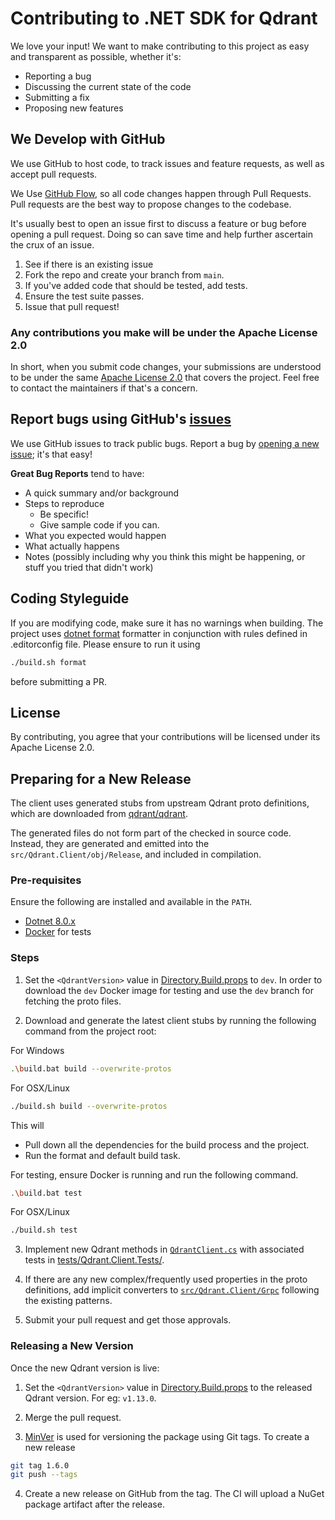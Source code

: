 # Contributing to .NET SDK for Qdrant

We love your input! We want to make contributing to this project as easy and transparent as possible, whether it's:

- Reporting a bug
- Discussing the current state of the code
- Submitting a fix
- Proposing new features

## We Develop with GitHub

We use GitHub to host code, to track issues and feature requests, as well as accept pull requests.

We Use [GitHub Flow](https://docs.github.com/en/get-started/quickstart/github-flow), so all code changes
happen through Pull Requests. Pull requests are the best way to propose changes to the codebase.

It's usually best to open an issue first to discuss a feature or bug before opening a pull request.
Doing so can save time and help further ascertain the crux of an issue.

1. See if there is an existing issue
2. Fork the repo and create your branch from `main`.
3. If you've added code that should be tested, add tests.
4. Ensure the test suite passes.
5. Issue that pull request!

### Any contributions you make will be under the Apache License 2.0

In short, when you submit code changes, your submissions are understood to be under the
same [Apache License 2.0](https://choosealicense.com/licenses/apache-2.0/) that covers the project.
Feel free to contact the maintainers if that's a concern.

## Report bugs using GitHub's [issues](https://github.com/qdrant/qdrant-dotnet/issues)

We use GitHub issues to track public bugs. Report a bug by
[opening a new issue](https://github.com/qdrant/qdrant-dotnet/issues/new); it's that easy!

**Great Bug Reports** tend to have:

- A quick summary and/or background
- Steps to reproduce
  - Be specific!
  - Give sample code if you can.
- What you expected would happen
- What actually happens
- Notes (possibly including why you think this might be happening, or stuff you tried that didn't work)

## Coding Styleguide

If you are modifying code, make sure it has no warnings when building.
The project uses [dotnet format](https://learn.microsoft.com/en-us/dotnet/core/tools/dotnet-format) formatter in
conjunction with rules defined in .editorconfig file. Please ensure to run it using

```bash
./build.sh format
```

before submitting a PR.

## License

By contributing, you agree that your contributions will be licensed under its Apache License 2.0.

## Preparing for a New Release

The client uses generated stubs from upstream Qdrant proto definitions, which are downloaded from [qdrant/qdrant](https://github.com/qdrant/qdrant/tree/master/lib/api/src/grpc/proto).

The generated files do not form part of the checked in source code. Instead, they are generated
and emitted into the `src/Qdrant.Client/obj/Release`, and included in compilation.

### Pre-requisites

Ensure the following are installed and available in the `PATH`.

- [Dotnet 8.0.x](https://dotnet.microsoft.com/download/dotnet/8.0)
- [Docker](https://docs.docker.com/engine/install/) for tests

### Steps

1. Set the `<QdrantVersion>` value in [Directory.Build.props](https://github.com/qdrant/qdrant-dotnet/blob/main/Directory.Build.props) to `dev`. In order to download the `dev` Docker image for testing and use the `dev` branch for fetching the proto files.

2. Download and generate the latest client stubs by running the following command from the project root:

For Windows

```bash
.\build.bat build --overwrite-protos
```

For OSX/Linux

```bash
./build.sh build --overwrite-protos
```

This will

- Pull down all the dependencies for the build process and the project.
- Run the format and default build task.

For testing, ensure Docker is running and run the following command.

```bash
.\build.bat test
```

For OSX/Linux

```bash
./build.sh test
```

3. Implement new Qdrant methods in [`QdrantClient.cs`](https://github.com/qdrant/qdrant-dotnet/blob/main/src/Qdrant.Client/QdrantClient.cs) with associated tests in [tests/Qdrant.Client.Tests/](https://github.com/qdrant/qdrant-dotnet/tree/main/tests/Qdrant.Client.Tests).

4. If there are any new complex/frequently used properties in the proto definitions, add implicit converters to [`src/Qdrant.Client/Grpc`](https://github.com/qdrant/qdrant-dotnet/tree/main/src/Qdrant.Client/Grpc) following the existing patterns.

5. Submit your pull request and get those approvals.

### Releasing a New Version

Once the new Qdrant version is live:

1. Set the `<QdrantVersion>` value in [Directory.Build.props](https://github.com/qdrant/qdrant-dotnet/blob/main/Directory.Build.props) to the released Qdrant version. For eg: `v1.13.0`.

2. Merge the pull request.

3. [MinVer](https://github.com/adamralph/minver) is used for versioning the package using Git tags. To create a new release

```bash
git tag 1.6.0
git push --tags
```

4. Create a new release on GitHub from the tag. The CI will upload a NuGet package artifact after the release.

